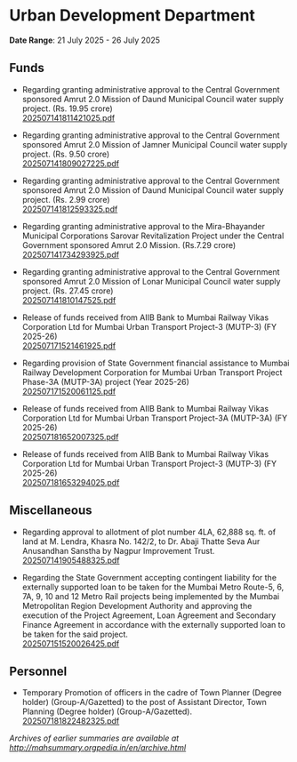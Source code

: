 # Urban Development Department

**Date Range**: 21 July 2025 - 26 July 2025


## Funds
- Regarding granting administrative approval to the Central Government sponsored Amrut 2.0 Mission of Daund Municipal Council water supply project. (Rs. 19.95 crore)\
  [202507141811421025.pdf](https://gr.maharashtra.gov.in/Site/Upload/Government%20Resolutions/English/202507141811421025.pdf)

- Regarding granting administrative approval to the Central Government sponsored Amrut 2.0 Mission of Jamner Municipal Council water supply project. (Rs. 9.50 crore)\
  [202507141809027225.pdf](https://gr.maharashtra.gov.in/Site/Upload/Government%20Resolutions/English/202507141809027225.pdf)

- Regarding granting administrative approval to the Central Government sponsored Amrut 2.0 Mission of Daund Municipal Council water supply project. (Rs. 2.99 crore)\
  [202507141812593325.pdf](https://gr.maharashtra.gov.in/Site/Upload/Government%20Resolutions/English/202507141812593325.pdf)

- Regarding granting administrative approval to the Mira-Bhayander Municipal Corporations Sarovar Revitalization Project under the Central Government sponsored Amrut 2.0 Mission. (Rs.7.29 crore)\
  [202507141734293925.pdf](https://gr.maharashtra.gov.in/Site/Upload/Government%20Resolutions/English/202507141734293925.pdf)

- Regarding granting administrative approval to the Central Government sponsored Amrut 2.0 Mission of Lonar Municipal Council water supply project. (Rs. 27.45 crore)\
  [202507141810147525.pdf](https://gr.maharashtra.gov.in/Site/Upload/Government%20Resolutions/English/202507141810147525.pdf)

- Release of funds received from AIIB Bank to Mumbai Railway Vikas Corporation Ltd for Mumbai Urban Transport Project-3 (MUTP-3) (FY 2025-26)\
  [202507171521461925.pdf](https://gr.maharashtra.gov.in/Site/Upload/Government%20Resolutions/English/202507171521461925.pdf)

- Regarding provision of State Government financial assistance to Mumbai Railway Development Corporation for Mumbai Urban Transport Project Phase-3A (MUTP-3A) project (Year 2025-26)\
  [202507171520061125.pdf](https://gr.maharashtra.gov.in/Site/Upload/Government%20Resolutions/English/202507171520061125.pdf)

- Release of funds received from AIIB Bank to Mumbai Railway Vikas Corporation Ltd for Mumbai Urban Transport Project-3A (MUTP-3A) (FY 2025-26)\
  [202507181652007325.pdf](https://gr.maharashtra.gov.in/Site/Upload/Government%20Resolutions/English/202507181652007325.pdf)

- Release of funds received from AIIB Bank to Mumbai Railway Vikas Corporation Ltd for Mumbai Urban Transport Project-3 (MUTP-3) (FY 2025-26)\
  [202507181653294025.pdf](https://gr.maharashtra.gov.in/Site/Upload/Government%20Resolutions/English/202507181653294025.pdf)

## Miscellaneous
- Regarding approval to allotment of plot number 4LA, 62,888 sq. ft. of land at M. Lendra, Khasra No. 142/2, to Dr. Abaji Thatte Seva Aur Anusandhan Sanstha by Nagpur Improvement Trust.\
  [202507141905488325.pdf](https://gr.maharashtra.gov.in/Site/Upload/Government%20Resolutions/English/202507141905488325.pdf)

- Regarding the State Government accepting contingent liability for the externally supported loan to be taken for the Mumbai Metro Route-5, 6, 7A, 9, 10 and 12 Metro Rail projects being implemented by the Mumbai Metropolitan Region Development Authority and approving the execution of the Project Agreement, Loan Agreement and Secondary Finance Agreement in accordance with the externally supported loan to be taken for the said project.\
  [202507151520026425.pdf](https://gr.maharashtra.gov.in/Site/Upload/Government%20Resolutions/English/202507151520026425.pdf)

## Personnel
- Temporary Promotion of officers in the cadre of Town Planner (Degree holder) (Group-A/Gazetted) to the post of Assistant Director, Town Planning (Degree holder) (Group-A/Gazetted).\
  [202507181822482325.pdf](https://gr.maharashtra.gov.in/Site/Upload/Government%20Resolutions/English/202507181822482325.pdf)


*Archives of earlier summaries are available at http://mahsummary.orgpedia.in/en/archive.html*